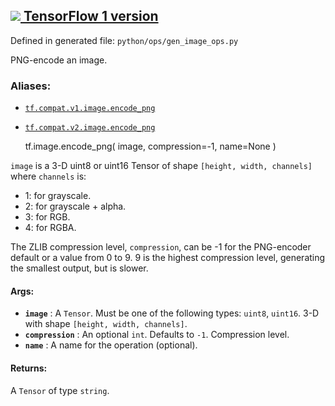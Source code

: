 [ ![](https://tensorflow.google.cn/images/tf_logo_32px.png) TensorFlow 1
version](/versions/r1.15/api_docs/python/tf/image/encode_png)  
---  
  
Defined in generated file: `python/ops/gen_image_ops.py`

PNG-encode an image.

### Aliases:

  * [`tf.compat.v1.image.encode_png`](/api_docs/python/tf/image/encode_png)
  * [`tf.compat.v2.image.encode_png`](/api_docs/python/tf/image/encode_png)

    
    
    tf.image.encode_png(
        image,
        compression=-1,
        name=None
    )
    

`image` is a 3-D uint8 or uint16 Tensor of shape `[height, width, channels]`
where `channels` is:

  * 1: for grayscale.
  * 2: for grayscale + alpha.
  * 3: for RGB.
  * 4: for RGBA.

The ZLIB compression level, `compression`, can be -1 for the PNG-encoder
default or a value from 0 to 9. 9 is the highest compression level, generating
the smallest output, but is slower.

#### Args:

  * **`image`** : A `Tensor`. Must be one of the following types: `uint8`, `uint16`. 3-D with shape `[height, width, channels]`.
  * **`compression`** : An optional `int`. Defaults to `-1`. Compression level.
  * **`name`** : A name for the operation (optional).

#### Returns:

A `Tensor` of type `string`.

